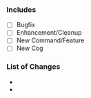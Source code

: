 ### Includes

- [ ] Bugfix
- [ ] Enhancement/Cleanup
- [ ] New Command/Feature
- [ ] New Cog

### List of Changes

- 
- 
